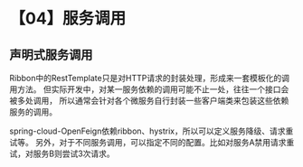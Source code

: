 # 【04】服务调用

## 声明式服务调用
Ribbon中的RestTemplate只是对HTTP请求的封装处理，形成来一套模板化的调用方法。
但实际开发中，对某一服务依赖的调用可能不止一处，往往一个接口会被多处调用，
所以通常会针对各个微服务自行封装一些客户端类来包装这些依赖服务的调用。

spring-cloud-OpenFeign依赖ribbon、hystrix，所以可以定义服务降级、请求重试等。
另外，对于不同服务调用，可以指定不同的配置。比如对服务A禁用请求重试，对服务B则尝试3次请求。

